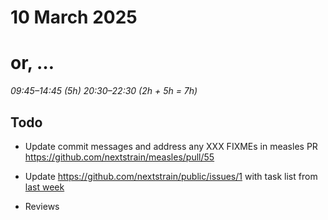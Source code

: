 # 10 March 2025
# or, …

_09:45–14:45 (5h)_
_20:30–22:30 (2h + 5h = 7h)_

## Todo

- Update commit messages and address any XXX FIXMEs in measles PR
  <https://github.com/nextstrain/measles/pull/55>

- Update <https://github.com/nextstrain/public/issues/1> with task list from
  [last week](2025-03-06.md)

- Reviews

